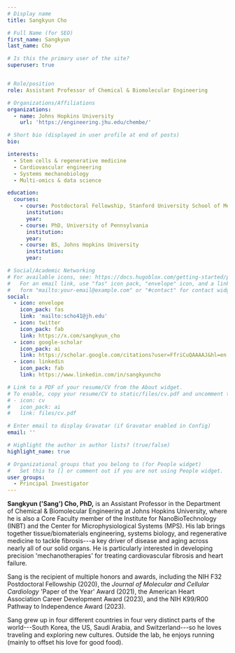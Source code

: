 ```yaml
---
# Display name
title: Sangkyun Cho

# Full Name (for SEO)
first_name: Sangkyun
last_name: Cho

# Is this the primary user of the site?
superuser: true


# Role/position
role: Assistant Professor of Chemical & Biomolecular Engineering

# Organizations/Affiliations
organizations:
  - name: Johns Hopkins University
    url: 'https://engineering.jhu.edu/chembe/'

# Short bio (displayed in user profile at end of posts)
bio: 

interests:
  - Stem cells & regenerative medicine
  - Cardiovascular engineering
  - Systems mechanobiology
  - Multi-omics & data science

education:
  courses:
    - course: Postdoctoral Fellowship, Stanford University School of Medicine
      institution: 
      year: 
    - course: PhD, University of Pennsylvania
      institution: 
      year: 
    - course: BS, Johns Hopkins University
      institution: 
      year: 

# Social/Academic Networking
# For available icons, see: https://docs.hugoblox.com/getting-started/page-builder/#icons
#   For an email link, use "fas" icon pack, "envelope" icon, and a link in the
#   form "mailto:your-email@example.com" or "#contact" for contact widget.
social:
  - icon: envelope
    icon_pack: fas
    link: 'mailto:scho41@jh.edu'
  - icon: twitter
    icon_pack: fab
    link: https://x.com/sangkyun_cho
  - icon: google-scholar
    icon_pack: ai
    link: https://scholar.google.com/citations?user=FfriCuQAAAAJ&hl=en
  - icon: linkedin
    icon_pack: fab
    link: https://www.linkedin.com/in/sangkyuncho

# Link to a PDF of your resume/CV from the About widget.
# To enable, copy your resume/CV to static/files/cv.pdf and uncomment the lines below.
# - icon: cv
#   icon_pack: ai
#   link: files/cv.pdf

# Enter email to display Gravatar (if Gravatar enabled in Config)
email: ''

# Highlight the author in author lists? (true/false)
highlight_name: true

# Organizational groups that you belong to (for People widget)
#   Set this to [] or comment out if you are not using People widget.
user_groups:
  - Principal Investigator
---
```



**Sangkyun ('Sang') Cho, PhD,** is an Assistant Professor in the Department of Chemical & Biomolecular Engineering at Johns Hopkins University, where he is also a Core Faculty member of the Institute for NanoBioTechnology (INBT) and the Center for Microphysiological Systems (MPS). His lab brings together tissue/biomaterials engineering, systems biology, and regenerative medicine to tackle fibrosis---a key driver of disease and aging across nearly all of our solid organs. He is particularly interested in developing precision 'mechanotherapies' for treating cardiovascular fibrosis and heart failure.

Sang is the recipient of multiple honors and awards, including the NIH F32 Postdoctoral Fellowship (2020), the _Journal of Molecular and Cellular Cardiology_ 'Paper of the Year' Award (2021), the American Heart Association Career Development Award (2023), and the NIH K99/R00 Pathway to Independence Award (2023).

Sang grew up in four different countries in four very distinct parts of the world---South Korea, the US, Saudi Arabia, and Switzerland---so he loves traveling and exploring new cultures. Outside the lab, he enjoys running (mainly to offset his love for good food). 
